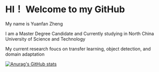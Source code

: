 
# HI！   Welcome to my GitHub

My name is Yuanfan Zheng

I am a Master Degree Candidate and Currently studying in North China University of Science and Technology

My current research foucs on transfer learning, object detection, and domain adaptation

[![Anurag's GitHub stats](https://github-readme-stats.vercel.app/api?username=zyfone)](https://github.com/anuraghazra/github-readme-stats)
